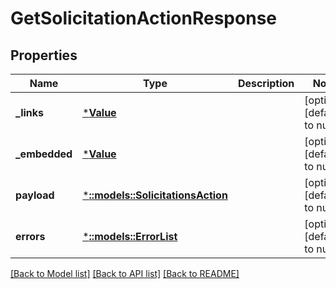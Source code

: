 # GetSolicitationActionResponse

## Properties
Name | Type | Description | Notes
------------ | ------------- | ------------- | -------------
**_links** | [***Value**](Value.md) |  | [optional] [default to null]
**_embedded** | [***Value**](Value.md) |  | [optional] [default to null]
**payload** | [***::models::SolicitationsAction**](SolicitationsAction.md) |  | [optional] [default to null]
**errors** | [***::models::ErrorList**](ErrorList.md) |  | [optional] [default to null]

[[Back to Model list]](../README.md#documentation-for-models) [[Back to API list]](../README.md#documentation-for-api-endpoints) [[Back to README]](../README.md)


